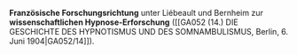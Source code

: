 
**Französische Forschungsrichtung** unter Liébeault und Bernheim zur **wissenschaftlichen Hypnose-Erforschung** ([[GA052 (14.) DIE GESCHICHTE DES HYPNOTISMUS UND DES SOMNAMBULISMUS, Berlin, 6. Juni 1904|GA052/14]]).
